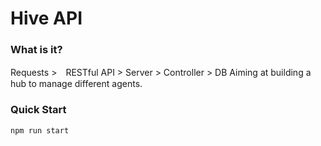 # Hive API
### What is it?
Requests >　RESTful API > Server > Controller > DB
Aiming at building a hub to manage different agents.

### Quick Start
```sh
npm run start
```